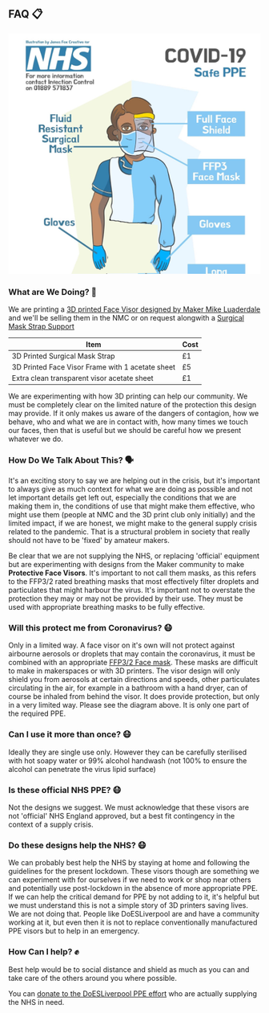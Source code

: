 
## FAQ 📋

![NHS PPE Diagram](images/ppe-diagram2.png)

### What are We Doing? 🔧

We are printing a [3D printed Face Visor designed by Maker Mike Luaderdale](https://www.thingiverse.com/thing:4253904/) and we'll be selling them in the NMC or on request alongwith a [Surgical Mask Strap Support](#surgical-mask-strap)

Item|Cost
---|---
3D Printed Surgical Mask Strap|£1
3D Printed Face Visor Frame with 1 acetate sheet|£5
Extra clean transparent visor acetate sheet|£1
 
 
We are experimenting with how 3D printing can help our community. We must be completely clear on the limited nature of the protection this design may provide. If it only makes us aware of the dangers of contagion, how we behave, who and what we are in contact with, how many times we touch our faces, then that is useful but we should be careful how we present whatever we do.

### How Do We Talk About This? 🗣️

It's an exciting story to say we are helping out in the crisis, but it's important to always give as much context for what we are doing as possible and not let important details get left out, especially the conditions that we are making them in, the conditions of use that might make them effective, who might use them (people at NMC and the 3D print club only initially) and the limited impact, if we are honest, we might make to the general supply crisis related to the pandemic. That is a structural problem in society that really should not have to be 'fixed' by amateur makers. 

Be clear that we are not supplying the NHS, or replacing 'official' equipment but are experimenting with designs from the Maker community to make **Protective Face Visors**. It's important to not call them masks, as this refers to the FFP3/2 rated breathing masks that most effectively filter droplets and particulates that might harbour the virus. It's important not to overstate the protection they may or may not be provided by their use. They must be used with appropriate breathing masks to be fully effective.


### Will this protect me from Coronavirus? 😷

 Only in a limited way. A face visor on it's own will not protect against airbourne aerosols or droplets that may contain the coronavirus, it must be combined with an appropriate [FFP3/2 Face mask](https://www.3m.co.uk/3M/en_GB/company-uk/3m-products/~/3M-Disposable-Respirators-8300-Series/). These masks are difficult to make in makerspaces or with 3D printers. The visor design will only shield you from aerosols at certain directions and speeds, other particulates circulating in the air, for example in a bathroom with a hand dryer, can of course be inhaled from behind the visor. It does provide protection, but only in a very limited way. Please see the diagram above. It is only one part of the required PPE.

### Can I use it more than once? 😷

 Ideally they are single use only. However they can be carefully sterilised with hot soapy water or 99% alcohol handwash (not 100% to ensure the alcohol can penetrate the virus lipid surface)

### Is these official NHS PPE? 😷

 Not the designs we suggest. We must acknowledge that these visors are not 'official' NHS England approved, but a best fit contingency in the context of a supply crisis.

### Do these designs help the NHS? 😷

 We can probably best help the NHS by staying at home and following the guidelines for the present lockdown. These visors though are something we can experiment with for ourselves if we need to work or shop near others and potentially use post-lockdown in the absence of more appropriate PPE. If we can help the critical demand for PPE by not adding to it, it's helpful but we must understand this is not a simple story of 3D printers saving lives. We are not doing that. People like DoESLiverpool are and have a community working at it, but even then it is not to replace conventionally manufactured PPE visors but to help in an emergency.


### How Can I help? ✊

 Best help would be to social distance and shield as much as you can and take care of the others around you where possible.

 You can [donate to the DoESLiverpool PPE effort](https://www.gofundme.com/f/get-visors-into-the-hands-of-healthcare-workers) who are actually supplying the NHS in need.
